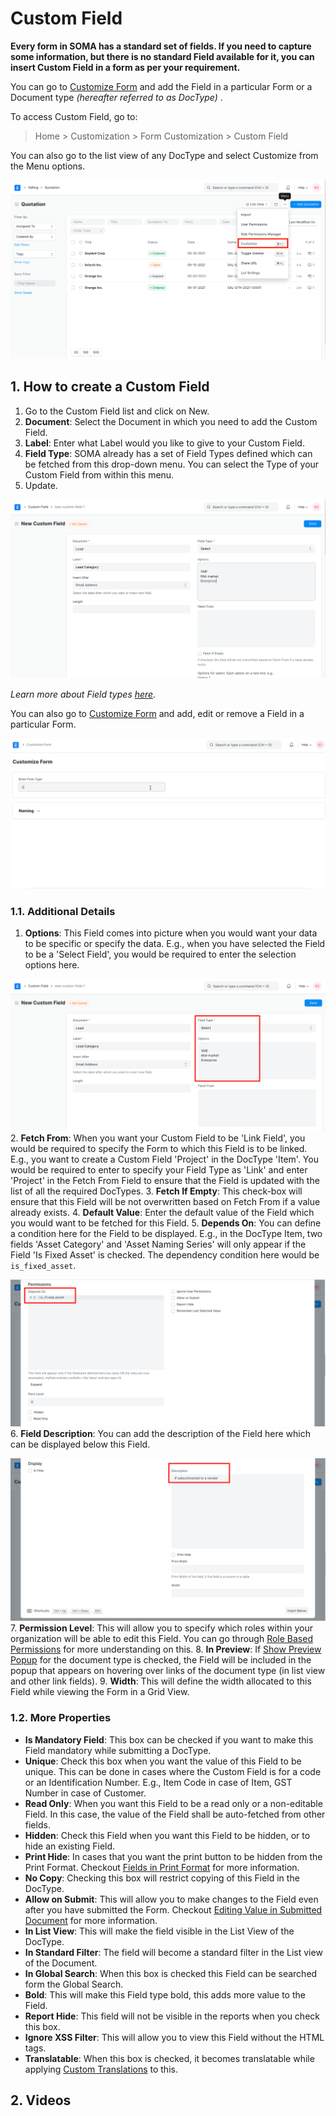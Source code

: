 
# Custom Field


**Every form in SOMA has a standard set of fields. If you need to capture some information, but there is no standard Field available for it, you can insert Custom Field in a form as per your requirement.**


You can go to [Customize Form](/docs/en/customize-erpnext/customize-form) and add the Field in a particular Form or a Document type *(hereafter referred to as DocType)* .


To access Custom Field, go to:



> 
> Home > Customization > Form Customization > Custom Field
> 
> 
> 


You can also go to the list view of any DocType and select Customize from the Menu options.


![Customize Option in List View](/files/customize-option-in-list-view.png)


## 1. How to create a Custom Field


1. Go to the Custom Field list and click on New.
2. **Document**: Select the Document in which you need to add the Custom Field.
3. **Label**: Enter what Label would you like to give to your Custom Field.
4. **Field Type**: SOMA already has a set of Field Types defined which can be fetched from this drop-down menu. You can select the Type of your Custom Field from within this menu.
5. Update.


![New Custom Field](/files/new-custom-field.png)


*Learn more about Field types [here](/docs/en/customize-erpnext/articles/field-types.html).*


You can also go to [Customize Form](/docs/en/customize-erpnext/customize-form) and add, edit or remove a Field in a particular Form.


![Add Custom Field From Customize Form](/files/customize-erpnext-custom-field-from-customize-form.gif)


### 1.1. Additional Details


1. **Options**: This Field comes into picture when you would want your data to be specific or specify the data. E.g., when you have selected the Field to be a 'Select Field', you would be required to enter the selection options here.


![Custom Field with Fieldtype as Select](/files/custom-field-with-select-fieldtype.png)
2. **Fetch From**: When you want your Custom Field to be 'Link Field', you would be required to specify the Form to which this Field is to be linked. E.g., you want to create a Custom Field 'Project' in the DocType 'Item'. You would be required to enter to specify your Field Type as 'Link' and enter 'Project' in the Fetch From Field to ensure that the Field is updated with the list of all the required DocTypes.
3. **Fetch If Empty**: This check-box will ensure that this Field will be not overwritten based on Fetch From if a value already exists.
4. **Default Value**: Enter the default value of the Field which you would want to be fetched for this Field.
5. **Depends On**: You can define a condition here for the Field to be displayed. E.g., in the DocType Item, two fields 'Asset Category' and 'Asset Naming Series' will only appear if the Field 'Is Fixed Asset' is checked. The dependency condition here would be `is_fixed_asset`.


![Depends On Option](/files/custom-field-dpends-on.png)
6. **Field Description**: You can add the description of the Field here which can be displayed below this Field.


![Custom Field Description](/files/custom-field-description.png)
7. **Permission Level**: This will allow you to specify which roles within your organization will be able to edit this Field. You can go through [Role Based Permissions](/docs/en/setting-up/users-and-permissions/role-based-permissions) for more understanding on this.
8. **In Preview**: If [Show Preview Popup](/docs/en/customize-erpnext/customize-form#13-more-properties) for the document type is checked, the Field will be included in the popup that appears on hovering over links of the document type (in list view and other link fields).
9. **Width**: This will define the width allocated to this Field while viewing the Form in a Grid View.


### 1.2. More Properties


* **Is Mandatory Field**: This box can be checked if you want to make this Field mandatory while submitting a DocType.
* **Unique**: Check this box when you want the value of this Field to be unique. This can be done in cases where the Custom Field is for a code or an Identification Number. E.g., Item Code in case of Item, GST Number in case of Customer.
* **Read Only**: When you want this Field to be a read only or a non-editable Field. In this case, the value of the Field shall be auto-fetched from other fields.
* **Hidden**: Check this Field when you want this Field to be hidden, or to hide an existing Field.
* **Print Hide**: In cases that you want the print button to be hidden from the Print Format. Checkout [Fields in Print Format](/docs/en/customize-erpnext/articles/making-fields-visible-in-print-format) for more information.
* **No Copy**: Checking this box will restrict copying of this Field in the DocType.
* **Allow on Submit**: This will allow you to make changes to the Field even after you have submitted the Form. Checkout [Editing Value in Submitted Document](/docs/en/customize-erpnext/articles/allow-fields-to-be-changed-after-submission) for more information.
* **In List View**: This will make the field visible in the List View of the DocType.
* **In Standard Filter**: The field will become a standard filter in the List view of the Document.
* **In Global Search**: When this box is checked this Field can be searched form the Global Search.
* **Bold**: This will make this Field type bold, this adds more value to the Field.
* **Report Hide**: This field will not be visible in the reports when you check this box.
* **Ignore XSS Filter**: This will allow you to view this Field without the HTML tags.
* **Translatable**: When this box is checked, it becomes translatable while applying [Custom Translations](/docs/en/setting-up/print/custom-translations) to this.


## 2. Videos





